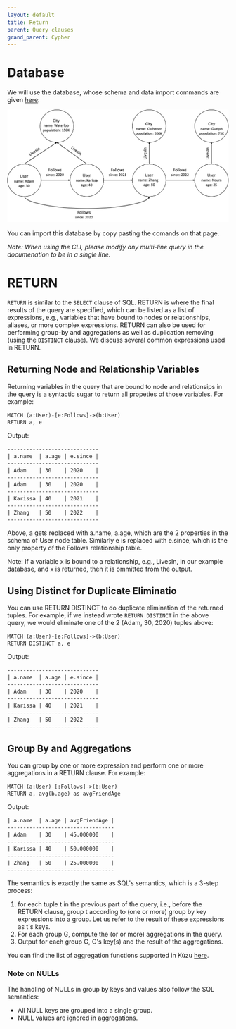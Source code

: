 ```yaml
---
layout: default
title: Return
parent: Query clauses
grand_parent: Cypher
---
```


# Database
We will use the database, whose schema and data import commands are given [here](example-database.md):

<img src="running-example.png" width="800">

You can import this database by copy pasting the comands on that page. 

*Note: When using the CLI, please modify any multi-line query in the documenation to be in a single line.*

# RETURN
`RETURN` is similar to the `SELECT` clause of SQL. RETURN is where the final results of the
query are specified, which can be listed as a list of expressions, e.g., variables that have
bound to nodes or relationships, aliases, or more complex expressions. RETURN can also be used 
for performing group-by and aggregations as well as duplication removing (using the `DISTINCT` clause). 
We discuss several common expressions used in RETURN.

## Returning Node and Relationship Variables
Returning variables in the query that are bound to node and relationsips in the query 
is a syntactic sugar to return all propeties of those variables. For example:
```
MATCH (a:User)-[e:Follows]->(b:User)
RETURN a, e
```
Output:
```
-----------------------------
| a.name  | a.age | e.since |
-----------------------------
| Adam    | 30    | 2020    |
-----------------------------
| Adam    | 30    | 2020    |
-----------------------------
| Karissa | 40    | 2021    |
-----------------------------
| Zhang   | 50    | 2022    |
-----------------------------
```
Above, a gets replaced with a.name, a.age, which are the 2 properties in the schema of
User node table. Similarly e is replaced with e.since, which is the only property of the Follows 
relationship table.

Note: If a variable x is bound to a relationship, e.g., LivesIn, in our example database, 
and x is returned, then it is ommitted from the output.

## Using Distinct for Duplicate Eliminatio
You can use RETURN DISTINCT to do duplicate elimination of the returned tuples.
For example, if we instead wrote `RETURN DISTINCT` in the above query, we would
eliminate one of the 2 (Adam, 30, 2020) tuples above:
```
MATCH (a:User)-[e:Follows]->(b:User)
RETURN DISTINCT a, e
```
Output:
```
-----------------------------
| a.name  | a.age | e.since |
-----------------------------
| Adam    | 30    | 2020    |
-----------------------------
| Karissa | 40    | 2021    |
-----------------------------
| Zhang   | 50    | 2022    |
-----------------------------
```

## Group By and Aggregations
You can group by one or more expression and perform one or more aggregations 
in a RETURN clause. For example:
```
MATCH (a:User)-[:Follows]->(b:User)
RETURN a, avg(b.age) as avgFriendAge
```
Output:
```
| a.name  | a.age | avgFriendAge |
----------------------------------
| Adam    | 30    | 45.000000    |
----------------------------------
| Karissa | 40    | 50.000000    |
----------------------------------
| Zhang   | 50    | 25.000000    |
----------------------------------
```
The semantics is exactly the same as SQL's semantics, which is a 
3-step process: 
  1) for each tuple  t in the previous part of the query, i.e., before the RETURN clause, 
     group t according to (one or more) group by key expressions into a group. Let us refer
     to the result of these expressions as t's keys.
  2) For each group G, compute the (or or more) aggregations in the query.
  3) Output for each group G, G's key(s) and the result of the aggregations. 

You can find the list of aggregation functions supported in Kùzu [here](../expressions/functions/aggregate-functions.md).

### Note on NULLs 
The handling of NULLs in group by keys and values also follow the SQL semantics:
  - All NULL keys are grouped into a single group.
  - NULL values are ignored in aggregations.
